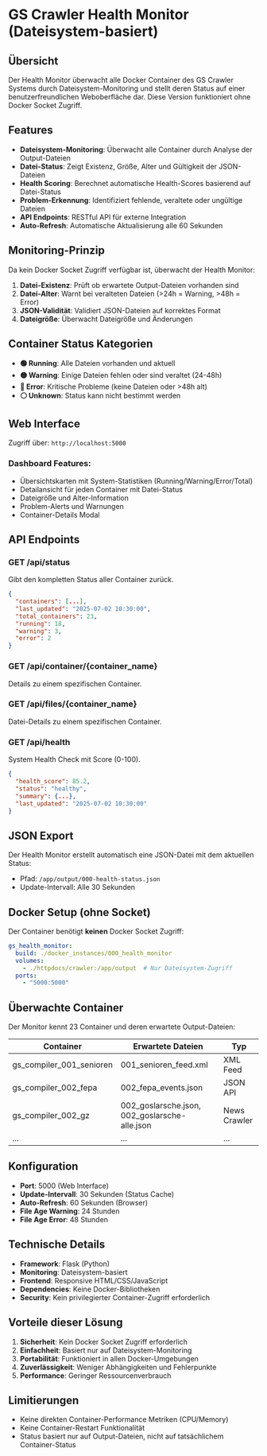 # GS Crawler Health Monitor (Dateisystem-basiert)

## Übersicht

Der Health Monitor überwacht alle Docker Container des GS Crawler Systems durch Dateisystem-Monitoring und stellt deren Status auf einer benutzerfreundlichen Weboberfläche dar. Diese Version funktioniert ohne Docker Socket Zugriff.

## Features

- **Dateisystem-Monitoring**: Überwacht alle Container durch Analyse der Output-Dateien
- **Datei-Status**: Zeigt Existenz, Größe, Alter und Gültigkeit der JSON-Dateien
- **Health Scoring**: Berechnet automatische Health-Scores basierend auf Datei-Status
- **Problem-Erkennung**: Identifiziert fehlende, veraltete oder ungültige Dateien
- **API Endpoints**: RESTful API für externe Integration
- **Auto-Refresh**: Automatische Aktualisierung alle 60 Sekunden

## Monitoring-Prinzip

Da kein Docker Socket Zugriff verfügbar ist, überwacht der Health Monitor:

1. **Datei-Existenz**: Prüft ob erwartete Output-Dateien vorhanden sind
2. **Datei-Alter**: Warnt bei veralteten Dateien (>24h = Warning, >48h = Error)
3. **JSON-Validität**: Validiert JSON-Dateien auf korrektes Format
4. **Dateigröße**: Überwacht Dateigröße und Änderungen

## Container Status Kategorien

- **🟢 Running**: Alle Dateien vorhanden und aktuell
- **🟡 Warning**: Einige Dateien fehlen oder sind veraltet (24-48h)
- **🔴 Error**: Kritische Probleme (keine Dateien oder >48h alt)
- **⚪ Unknown**: Status kann nicht bestimmt werden

## Web Interface

Zugriff über: `http://localhost:5000`

### Dashboard Features:
- Übersichtskarten mit System-Statistiken (Running/Warning/Error/Total)
- Detailansicht für jeden Container mit Datei-Status
- Dateigröße und Alter-Information
- Problem-Alerts und Warnungen
- Container-Details Modal

## API Endpoints

### GET /api/status
Gibt den kompletten Status aller Container zurück.

```json
{
  "containers": [...],
  "last_updated": "2025-07-02 10:30:00",
  "total_containers": 23,
  "running": 18,
  "warning": 3,
  "error": 2
}
```

### GET /api/container/{container_name}
Details zu einem spezifischen Container.

### GET /api/files/{container_name}
Datei-Details zu einem spezifischen Container.

### GET /api/health
System Health Check mit Score (0-100).

```json
{
  "health_score": 85.2,
  "status": "healthy",
  "summary": {...},
  "last_updated": "2025-07-02 10:30:00"
}
```

## JSON Export

Der Health Monitor erstellt automatisch eine JSON-Datei mit dem aktuellen Status:
- Pfad: `/app/output/000-health-status.json`
- Update-Intervall: Alle 30 Sekunden

## Docker Setup (ohne Socket)

Der Container benötigt **keinen** Docker Socket Zugriff:
```yaml
gs_health_monitor:
  build: ./docker_instances/000_health_monitor
  volumes:
    - ./httpdocs/crawler:/app/output  # Nur Dateisystem-Zugriff
  ports:
    - "5000:5000"
```

## Überwachte Container

Der Monitor kennt 23 Container und deren erwartete Output-Dateien:

| Container | Erwartete Dateien | Typ |
|-----------|------------------|-----|
| gs_compiler_001_senioren | 001_senioren_feed.xml | XML Feed |
| gs_compiler_002_fepa | 002_fepa_events.json | JSON API |
| gs_compiler_002_gz | 002_goslarsche.json, 002_goslarsche-alle.json | News Crawler |
| ... | ... | ... |

## Konfiguration

- **Port**: 5000 (Web Interface)
- **Update-Intervall**: 30 Sekunden (Status Cache)
- **Auto-Refresh**: 60 Sekunden (Browser)
- **File Age Warning**: 24 Stunden
- **File Age Error**: 48 Stunden

## Technische Details

- **Framework**: Flask (Python)
- **Monitoring**: Dateisystem-basiert
- **Frontend**: Responsive HTML/CSS/JavaScript
- **Dependencies**: Keine Docker-Bibliotheken
- **Security**: Kein privilegierter Container-Zugriff erforderlich

## Vorteile dieser Lösung

1. **Sicherheit**: Kein Docker Socket Zugriff erforderlich
2. **Einfachheit**: Basiert nur auf Dateisystem-Monitoring
3. **Portabilität**: Funktioniert in allen Docker-Umgebungen
4. **Zuverlässigkeit**: Weniger Abhängigkeiten und Fehlerpunkte
5. **Performance**: Geringer Ressourcenverbrauch

## Limitierungen

- Keine direkten Container-Performance Metriken (CPU/Memory)
- Keine Container-Restart Funktionalität
- Status basiert nur auf Output-Dateien, nicht auf tatsächlichem Container-Status

